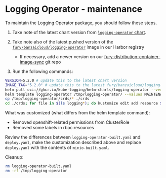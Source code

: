 # Logging Operator - maintenance

To maintain the Logging Operator package, you should follow these steps.

1. Take note of the latest chart version from [`logging-operator` chart](https://github.com/kube-logging/logging-operator/releases).
2. Take note also of the latest pushed version of the [`fury/banzaicloud/logging-operator`](https://registry.sighup.io/harbor/projects/37/repositories/banzaicloud%2Flogging-operator/artifacts-tab`) image in our Harbor registry
    - If necessary, add a newer version on our [fury-distribution-container-image-sync](https://github.com/sighupio/fury-distribution-container-image-sync/blob/main/modules/logging/images.yml#L156) git repo

3. Run the following commands:

  ```bash
  VERSION=5.2.0 # update this to the latest chart version
  IMAGE_TAG="5.2.0" # update this to the latest fury/banzaicloud/logging-operator image tag
  helm pull oci://ghcr.io/kube-logging/helm-charts/logging-operator --version $VERSION --untar --untardir /tmp # this command will download the chart in /tmp/logging-operator
  helm template logging-operator /tmp/logging-operator/ --values MAINTENANCE.values.yaml --api-versions "monitoring.coreos.com/v1" --set "image.tag"="$IMAGE_TAG" -n logging > logging-operator-built.yaml
  cp /tmp/logging-operator/crds/* ./crds
  cd ./crds; for file in $(ls logging*); do kustomize edit add resource $file 2>/dev/null; done; cd .. # ensure we add new CRDs (if any) to the kustomization file
  ```

What was customized (what differs from the helm template command):

- Removed openshift-related permissions from ClusterRole
- Removed some labels in rbac resources

Review the differences between `logging-operator-built.yaml` and `deploy.yaml`, make the customization described above and replace `deploy.yaml` with the contents of `minio-built.yaml`.

Cleanup:

```bash
rm logging-operator-built.yaml
rm -rf /tmp/logging-operator
```
